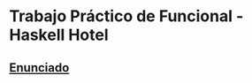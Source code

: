 <!-- @format -->
# Trabajo Práctico de Funcional - Haskell Hotel
## [Enunciado](https://docs.google.com/document/d/1_0rHxX7dhAlYRSEQss7PJavnGEjyKmuRB60bUYPaAHo/edit?usp=sharing)
